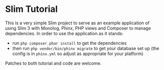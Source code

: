 # Slim Tutorial

This is a very simple Slim project to serve as an example application of using Slim 3 with Monolog, Phinx, PHP views and Composer to manage dependencies.  In order to use the application as it stands:

* run `php composer.phar install` to get the dependencies
* then run `php vendor/bin/phinx migrate` to get your database set up (the config is in `phinx.yml` so adjust as appropriate for your platform)

Patches to both tutorial and code are welcome.
